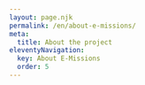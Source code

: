 ```yaml
---
layout: page.njk
permalink: /en/about-e-missions/
meta:
  title: About the project
eleventyNavigation:
  key: About E-Missions
  order: 5
---
```

